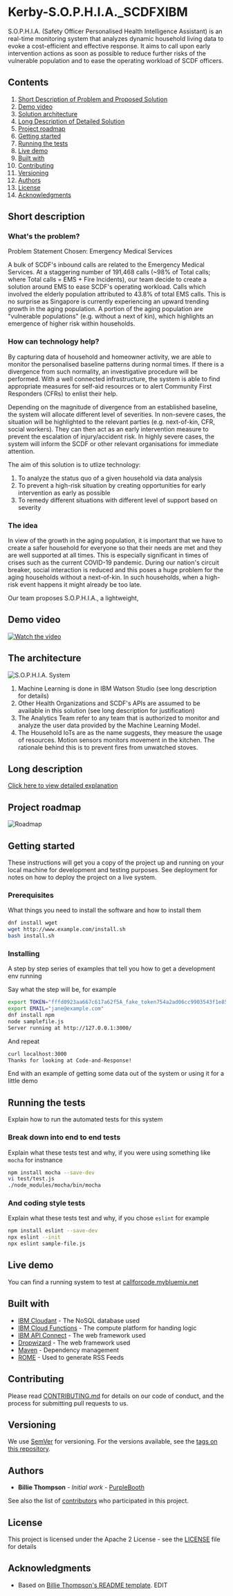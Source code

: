 # Kerby-S.O.P.H.I.A._SCDFXIBM
S.O.P.H.I.A. (Safety Officer Personalised Health Intelligence Assistant) is an real-time monitoring system that analyzes dynamic household living data to evoke a cost-efficient and effective response. It aims to call upon early intervention actions as soon as possible to reduce further risks of the vulnerable population and to ease the operating workload of SCDF officers.

## Contents

1. [Short Description of Problem and Proposed Solution](#short-description)
1. [Demo video](#demo-video)
1. [Solution architecture](#the-architecture)
1. [Long Description of Detailed Solution](#long-description)
1. [Project roadmap](#project-roadmap)
1. [Getting started](#getting-started)
1. [Running the tests](#running-the-tests)
1. [Live demo](#live-demo)
1. [Built with](#built-with)
1. [Contributing](#contributing)
1. [Versioning](#versioning)
1. [Authors](#authors)
1. [License](#license)
1. [Acknowledgments](#acknowledgments)

## Short description

### What's the problem? 

Problem Statement Chosen: Emergency Medical Services

A bulk of SCDF's inbound calls are related to the Emergency Medical Services. At a staggering number of 191,468 calls (~98% of Total calls; where Total calls = EMS + Fire Incidents), our team decide to create a solution around EMS to ease SCDF's operating workload. Calls which involved the elderly population attributed to 43.8% of total EMS calls. This is no surprise as Singapore is currently experiencing an upward trending growth in the aging population. A portion of the aging population are "vulnerable populations" (e.g. without a next of kin), which highlights an emergence of higher risk within households.

### How can technology help?

By capturing data of household and homeowner activity, we are able to monitor the personalised baseline patterns during normal times. If there is a divergence from such normality, an investigative procedure will be performed. With a well connected infrastructure, the system is able to find appropriate measures for self-aid resources or to alert Community First Responders (CFRs) to enlist their help. 

Depending on the magnitude of divergence from an established baseline, the system will allocate different level of severities. In non-severe cases, the situation will be highlighted to the relevant parties (e.g. next-of-kin, CFR, social workers). They can then act as an early intervention measure to prevent the escalation of injury/accident risk. In highly severe cases, the system will inform the SCDF or other relevant organisations for immediate attention. 

The aim of this solution is to utlize technology:
1. To analyze the status quo of a given household via data analysis
2. To prevent a high-risk situation by creating opportunities for early intervention as early as possible
3. To remedy different situations with different level of support based on severity

### The idea

In view of the growth in the aging population, it is important that we have to create a safer household for everyone so that their needs are met and they are well supported at all times. This is especially significant in times of crises such as the current COVID-19 pandemic. During our nation's circuit breaker, social interaction is reduced and this poses a huge problem for the aging households without a next-of-kin. In such households, when a high-risk event happens it might already be too late.

Our team proposes S.O.P.H.I.A., a lightweight,

## Demo video

[![Watch the video](https://github.com/Code-and-Response/Liquid-Prep/blob/master/images/IBM-interview-video-image.png)](https://youtu.be/vOgCOoy_Bx0)

## The architecture

![S.O.P.H.I.A. System](solution-architecture.PNG)

1. Machine Learning is done in IBM Watson Studio (see long description for details)
2. Other Health Organizations and SCDF's APIs are assumed to be available in this solution (see long description for justification)
3. The Analytics Team refer to any team that is authorized to monitor and analyze the user data provided by the Machine Learning Model.
4. The Household IoTs are as the name suggests, they measure the usage of resources. Motion sensors monitors movement in the kitchen. The rationale behind this is to prevent fires from unwatched stoves.

## Long description

[Click here to view detailed explanation](LONGDESCRIPTION.md)

## Project roadmap

![Roadmap](roadmap.jpg)

## Getting started

These instructions will get you a copy of the project up and running on your local machine for development and testing purposes. See deployment for notes on how to deploy the project on a live system.

### Prerequisites

What things you need to install the software and how to install them

```bash
dnf install wget
wget http://www.example.com/install.sh
bash install.sh
```

### Installing

A step by step series of examples that tell you how to get a development env running

Say what the step will be, for example

```bash
export TOKEN="fffd0923aa667c617a62f5A_fake_token754a2ad06cc9903543f1e85"
export EMAIL="jane@example.com"
dnf install npm
node samplefile.js
Server running at http://127.0.0.1:3000/
```

And repeat

```bash
curl localhost:3000
Thanks for looking at Code-and-Response!
```

End with an example of getting some data out of the system or using it for a little demo

## Running the tests

Explain how to run the automated tests for this system

### Break down into end to end tests

Explain what these tests test and why, if you were using something like `mocha` for instnance

```bash
npm install mocha --save-dev
vi test/test.js
./node_modules/mocha/bin/mocha
```

### And coding style tests

Explain what these tests test and why, if you chose `eslint` for example

```bash
npm install eslint --save-dev
npx eslint --init
npx eslint sample-file.js
```

## Live demo

You can find a running system to test at [callforcode.mybluemix.net](http://callforcode.mybluemix.net/)

## Built with

* [IBM Cloudant](https://cloud.ibm.com/catalog?search=cloudant#search_results) - The NoSQL database used
* [IBM Cloud Functions](https://cloud.ibm.com/catalog?search=cloud%20functions#search_results) - The compute platform for handing logic
* [IBM API Connect](https://cloud.ibm.com/catalog?search=api%20connect#search_results) - The web framework used
* [Dropwizard](http://www.dropwizard.io/1.0.2/docs/) - The web framework used
* [Maven](https://maven.apache.org/) - Dependency management
* [ROME](https://rometools.github.io/rome/) - Used to generate RSS Feeds

## Contributing

Please read [CONTRIBUTING.md](CONTRIBUTING.md) for details on our code of conduct, and the process for submitting pull requests to us.

## Versioning

We use [SemVer](http://semver.org/) for versioning. For the versions available, see the [tags on this repository](https://github.com/your/project/tags).

## Authors

* **Billie Thompson** - *Initial work* - [PurpleBooth](https://github.com/PurpleBooth)

See also the list of [contributors](https://github.com/Code-and-Response/Project-Sample/graphs/contributors) who participated in this project.

## License

This project is licensed under the Apache 2 License - see the [LICENSE](LICENSE) file for details

## Acknowledgments

* Based on [Billie Thompson's README template](https://gist.github.com/PurpleBooth/109311bb0361f32d87a2). EDIT
